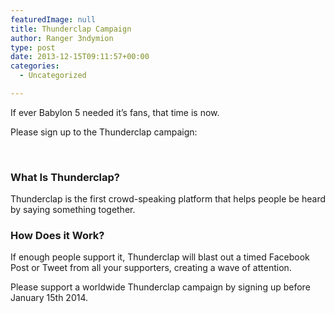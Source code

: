 ```yaml
---
featuredImage: null
title: Thunderclap Campaign
author: Ranger 3ndymion
type: post
date: 2013-12-15T09:11:57+00:00
categories:
  - Uncategorized

---
```

If ever Babylon 5 needed it&#8217;s fans, that time is now.

Please sign up to the Thunderclap campaign:

&nbsp;

### What Is Thunderclap?

Thunderclap is the first crowd-speaking platform that helps people be heard by saying something together.

### How Does it Work?

If enough people support it, Thunderclap will blast out a timed Facebook Post or Tweet from all your supporters, creating a wave of attention.

Please support a worldwide Thunderclap campaign by signing up before January 15th 2014.
